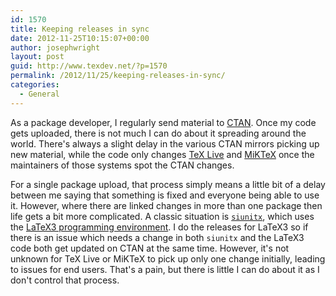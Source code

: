 ```yaml
---
id: 1570
title: Keeping releases in sync
date: 2012-11-25T10:15:07+00:00
author: josephwright
layout: post
guid: http://www.texdev.net/?p=1570
permalink: /2012/11/25/keeping-releases-in-sync/
categories:
  - General
---
```

As a package developer, I regularly send material to <a href="http://www.ctan.org">CTAN</a>. Once my code gets uploaded, there is not much I can do about it spreading around the world. There's always a slight delay in the various CTAN mirrors picking up new material, while the code only changes <a href="http://tug.org/texlive">TeX Live</a> and <a href="http://www.miktex.org">MiKTeX</a> once the maintainers of those systems spot the CTAN changes.

For a single package upload, that process simply means a little bit of a delay between me saying that something is fixed and everyone being able to use it. However, where there are linked changes in more than one package then life gets a bit more complicated. A classic situation is <a href="http://ctan.org/pkg/siunitx"><code>siunitx</code></a>, which uses the <a href="http://ctan.org/pkg/l3kernel">LaTeX3 programming environment</a>. I do the releases for LaTeX3 so if there is an issue which needs a change in both <code>siunitx</code> and the LaTeX3 code both get updated on CTAN at the same time. However, it's not unknown for TeX Live or MiKTeX to pick up only one change initially, leading to issues for end users. That's a pain, but there is little I can do about it as I don't control that process.
